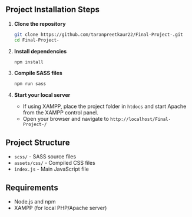 
## Project Installation Steps

1. **Clone the repository**
   ```sh
   git clone https://github.com/taranpreetkaur22/Final-Project-.git
   cd Final-Project-
   ```

2. **Install dependencies**
   ```sh
   npm install
   ```

3. **Compile SASS files**
   ```sh
   npm run sass
   ```

4. **Start your local server**
   - If using XAMPP, place the project folder in `htdocs` and start Apache from the XAMPP control panel.
   - Open your browser and navigate to `http://localhost/Final-Project-/`

## Project Structure

- `scss/` - SASS source files
- `assets/css/` - Compiled CSS files
- `index.js` - Main JavaScript file

## Requirements

- Node.js and npm
- XAMPP (for local PHP/Apache server)